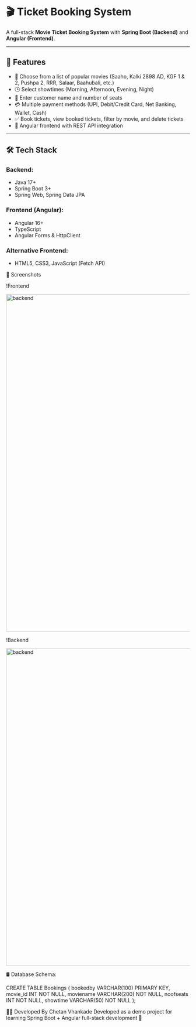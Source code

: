 # 🎬 Ticket Booking System

A full-stack **Movie Ticket Booking System** with **Spring Boot (Backend)** and **Angular (Frontend)**.  

---

## 🚀 Features
- 🎥 Choose from a list of popular movies (Saaho, Kalki 2898 AD, KGF 1 & 2, Pushpa 2, RRR, Salaar, Baahubali, etc.)  
- 🕒 Select showtimes (Morning, Afternoon, Evening, Night)  
- 👤 Enter customer name and number of seats  
- 💳 Multiple payment methods (UPI, Debit/Credit Card, Net Banking, Wallet, Cash)  
- ✅ Book tickets, view booked tickets, filter by movie, and delete tickets  
- 🔄 Angular frontend with REST API integration  

---

## 🛠 Tech Stack
### Backend:
- Java 17+  
- Spring Boot 3+  
- Spring Web, Spring Data JPA    

### Frontend (Angular):
- Angular 16+  
- TypeScript  
- Angular Forms & HttpClient  

### Alternative Frontend:
- HTML5, CSS3, JavaScript (Fetch API)  


📸 Screenshots

!Frontend


<img width="929" height="922" alt="backend" src="https://github.com/user-attachments/assets/1d272265-4669-4eb5-9605-7ad056dbb5e9" />

















!Backend

<img width="1518" height="867" alt="backend" src="https://github.com/user-attachments/assets/c275853a-963c-4950-ba31-515cb0beffd5" />











🛢️ Database Schema:

 CREATE TABLE Bookings (
    bookedby VARCHAR(100) PRIMARY KEY,   
    movie_id INT NOT NULL,
    moviename VARCHAR(200) NOT NULL,
    noofseats INT NOT NULL,
    showtime VARCHAR(50) NOT NULL
);

👨‍💻 Developed By Chetan Vhankade
Developed as a demo project for learning Spring Boot + Angular full-stack development 🚀
